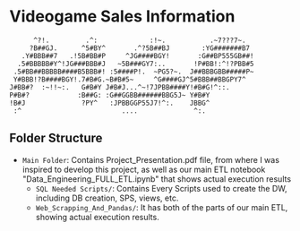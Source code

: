 # Videogame Sales Information
```
      ^?!.         .^:             :!~.           .~7???7~.  
     ?B##GJ.      ^5#BY^       .^?5B##BJ        :YG#######B7 
   .Y#BBB##7   .!5B#BB#P     ^JG####BGY!       :G##BP555GB##!
  .5#BBBBB#Y^!JG###BBB#J   ~5B###GY7:..       !P#BB!:^!?PBB#5
 .5#BB##BBBBB####B5BBB#! :5####P!.  ~PG5?~.  J##BBBGBB#####P~
 Y#BBB!?B####BGY!.7#B#G.~B#B#5~     ^G####GJ^5#BBB##BBGPY7^  
J#BB#?  :~!!~:.   G#B#Y J#B#J...^~!7JPBB####Y!#B#G!^::.      
P#B#?            :B##G: :G##GGBB######BBG5J~ Y#B#Y           
!B#J              ?PY^   :JPBBGGP55J7!^:.    JBBG^           
 :^                         ....              ^:. 
 ```

## Folder Structure

- `Main Folder`: Contains Project_Presentation.pdf file, from where I was inspired to develop this project, as well as our main ETL notebook "Data_Engineering_FULL_ETL.ipynb" that shows actual execution results
    - `SQL Needed Scripts/`: Contains Every Scripts used to create the DW, including DB creation, SPS, views, etc.
    - `Web_Scrapping_And_Pandas/`: It has both of the parts of our main ETL, showing actual execution results.
